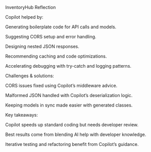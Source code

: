 InventoryHub Reflection

Copilot helped by:

Generating boilerplate code for API calls and models.

Suggesting CORS setup and error handling.

Designing nested JSON responses.

Recommending caching and code optimizations.

Accelerating debugging with try-catch and logging patterns.


Challenges & solutions:

CORS issues fixed using Copilot’s middleware advice.

Malformed JSON handled with Copilot’s deserialization logic.

Keeping models in sync made easier with generated classes.


Key takeaways:

Copilot speeds up standard coding but needs developer review.

Best results come from blending AI help with developer knowledge.

Iterative testing and refactoring benefit from Copilot’s guidance.